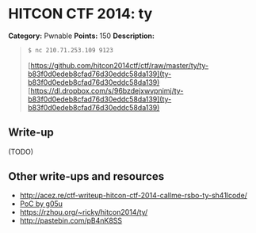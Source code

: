 # HITCON CTF 2014: ty

**Category:** Pwnable
**Points:** 150
**Description:**

> ```bash
> $ nc 210.71.253.109 9123
> ```
>
> [https://github.com/hitcon2014ctf/ctf/raw/master/ty/ty-b83f0d0edeb8cfad76d30eddc58da139](ty-b83f0d0edeb8cfad76d30eddc58da139)
> [https://dl.dropbox.com/s/96bzdejxwvpnimj/ty-b83f0d0edeb8cfad76d30eddc58da139](ty-b83f0d0edeb8cfad76d30eddc58da139)

## Write-up

(TODO)

## Other write-ups and resources

* <http://acez.re/ctf-writeup-hitcon-ctf-2014-callme-rsbo-ty-sh41lcode/>
* [PoC by g05u](https://gist.github.com/g05u/9c934e367c309d002d65)
* <https://rzhou.org/~ricky/hitcon2014/ty/>
* <http://pastebin.com/pB4nK8SS>

